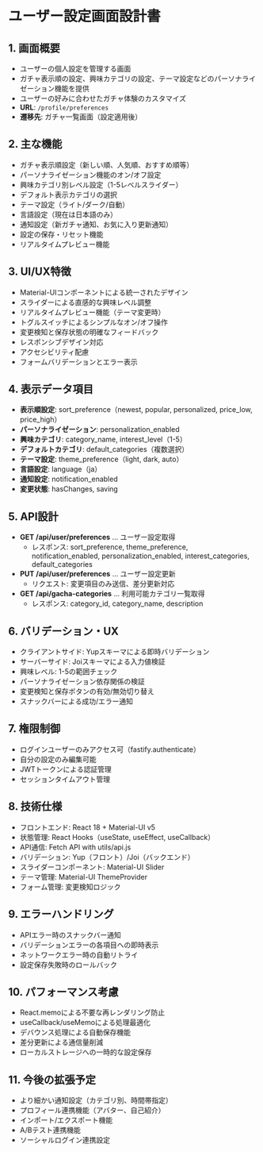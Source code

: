 # ユーザー設定画面設計書

## 1. 画面概要
- ユーザーの個人設定を管理する画面
- ガチャ表示順の設定、興味カテゴリの設定、テーマ設定などのパーソナライゼーション機能を提供
- ユーザーの好みに合わせたガチャ体験のカスタマイズ
- **URL**: `/profile/preferences`
- **遷移先**: ガチャ一覧画面（設定適用後）

## 2. 主な機能
- ガチャ表示順設定（新しい順、人気順、おすすめ順等）
- パーソナライゼーション機能のオン/オフ設定
- 興味カテゴリ別レベル設定（1-5レベルスライダー）
- デフォルト表示カテゴリの選択
- テーマ設定（ライト/ダーク/自動）
- 言語設定（現在は日本語のみ）
- 通知設定（新ガチャ通知、お気に入り更新通知）
- 設定の保存・リセット機能
- リアルタイムプレビュー機能

## 3. UI/UX特徴
- Material-UIコンポーネントによる統一されたデザイン
- スライダーによる直感的な興味レベル調整
- リアルタイムプレビュー機能（テーマ変更時）
- トグルスイッチによるシンプルなオン/オフ操作
- 変更検知と保存状態の明確なフィードバック
- レスポンシブデザイン対応
- アクセシビリティ配慮
- フォームバリデーションとエラー表示

## 4. 表示データ項目
- **表示順設定**: sort_preference（newest, popular, personalized, price_low, price_high）
- **パーソナライゼーション**: personalization_enabled
- **興味カテゴリ**: category_name, interest_level（1-5）
- **デフォルトカテゴリ**: default_categories（複数選択）
- **テーマ設定**: theme_preference（light, dark, auto）
- **言語設定**: language（ja）
- **通知設定**: notification_enabled
- **変更状態**: hasChanges, saving

## 5. API設計
- **GET /api/user/preferences** ... ユーザー設定取得
  - レスポンス: sort_preference, theme_preference, notification_enabled, personalization_enabled, interest_categories, default_categories
- **PUT /api/user/preferences** ... ユーザー設定更新
  - リクエスト: 変更項目のみ送信、差分更新対応
- **GET /api/gacha-categories** ... 利用可能カテゴリ一覧取得
  - レスポンス: category_id, category_name, description

## 6. バリデーション・UX
- クライアントサイド: Yupスキーマによる即時バリデーション
- サーバーサイド: Joiスキーマによる入力値検証
- 興味レベル: 1-5の範囲チェック
- パーソナライゼーション依存関係の検証
- 変更検知と保存ボタンの有効/無効切り替え
- スナックバーによる成功/エラー通知

## 7. 権限制御
- ログインユーザーのみアクセス可（fastify.authenticate）
- 自分の設定のみ編集可能
- JWTトークンによる認証管理
- セッションタイムアウト管理

## 8. 技術仕様
- フロントエンド: React 18 + Material-UI v5
- 状態管理: React Hooks（useState, useEffect, useCallback）
- API通信: Fetch API with utils/api.js
- バリデーション: Yup（フロント）/Joi（バックエンド）
- スライダーコンポーネント: Material-UI Slider
- テーマ管理: Material-UI ThemeProvider
- フォーム管理: 変更検知ロジック

## 9. エラーハンドリング
- APIエラー時のスナックバー通知
- バリデーションエラーの各項目への即時表示
- ネットワークエラー時の自動リトライ
- 設定保存失敗時のロールバック

## 10. パフォーマンス考慮
- React.memoによる不要な再レンダリング防止
- useCallback/useMemoによる処理最適化
- デバウンス処理による自動保存機能
- 差分更新による通信量削減
- ローカルストレージへの一時的な設定保存

## 11. 今後の拡張予定
- より細かい通知設定（カテゴリ別、時間帯指定）
- プロフィール連携機能（アバター、自己紹介）
- インポート/エクスポート機能
- A/Bテスト連携機能
- ソーシャルログイン連携設定